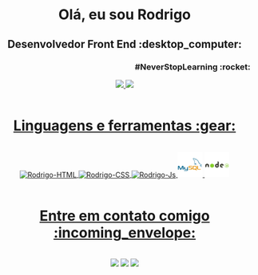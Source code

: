 
<h1 align="center">Olá, eu sou Rodrigo</h1>
<h2 align="center" >Desenvolvedor Front End :desktop_computer:</h2>
<h3 align="right">#NeverStopLearning :rocket:</h3>




 <div align="center">
  <a href="https://github.com/rodrigopaivadev">
  <img height="180em" src="https://github-readme-stats.vercel.app/api?username=rodrigopaivadev&show_icons=true&theme=chartreuse-dark&include_all_commits=true&count_private=true&hide_border=true"/>
  <img height="180em" src="https://github-readme-stats.vercel.app/api/top-langs/?username=rodrigopaivadev&layout=compact&langs_count=16&theme=chartreuse-dark&hide_border=true"/>
</div><br>
 
<h1 align="center">Linguagens e ferramentas :gear:</h1>
<div align="center"><br>
  <img align="center" alt="Rodrigo-HTML" height="50" width="50" src="https://img.icons8.com/color/48/000000/html-5--v1.png">
  <img align="center" alt="Rodrigo-CSS" height="50" width="50" src="https://img.icons8.com/color/48/000000/css3.png">
  <img align="center" alt="Rodrigo-Js" height="46" width="46" src="https://img.icons8.com/color/48/000000/javascript--v1.png">
  <a href="https://www.mysql.com/" target="_blank" rel="noreferrer"> <img src="https://raw.githubusercontent.com/devicons/devicon/master/icons/mysql/mysql-original-wordmark.svg" alt="mysql" width="50" height="50"/>
  <img src="https://raw.githubusercontent.com/devicons/devicon/master/icons/nodejs/nodejs-original-wordmark.svg" alt="nodejs" width="50" height="50"/> </a> <a href="https://www.photoshop.com/en" target="_blank" rel="noreferrer">
  
</div><br>
 
<h1 align="center">Entre em contato comigo 	:incoming_envelope:</h1>
<div align="center"><br>
  <a href ="mailto: rodriigopaiiva.rp19@gmail.com"><img src="https://img.shields.io/badge/Email-neongreen?style=for-the-badge&logo=gmail&logoColor=white" target="_blank"></a>
  <a href="https://www.linkedin.com/in/rodrigo-paiva-6017441ab" target="_blank"><img src="https://img.shields.io/badge/LindedIn-neongreen?style=for-the-badge&logo=linkedin&logoColor=white" target="_blank"></a> 
 <a href="https://api.whatsapp.com/send?phone=5511989832722" target="_blank"><img src="https://img.shields.io/badge/-WhatsApp-neongreen?style=for-the-badge&logo=whatsapp&logoColor=white" target="_blank"></a>
 
  
</div>
